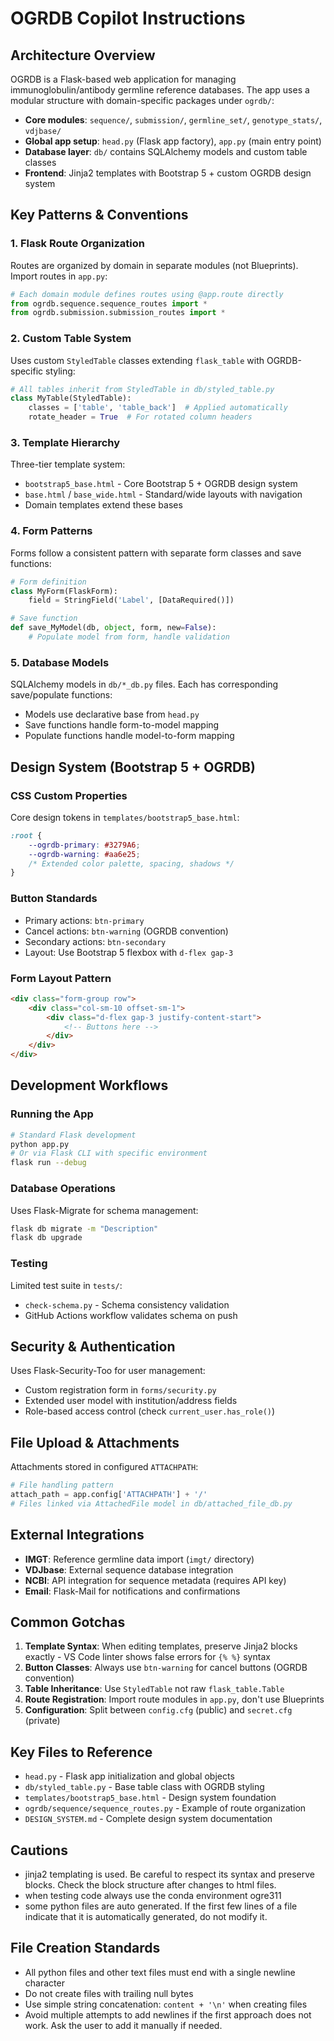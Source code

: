 # OGRDB Copilot Instructions

## Architecture Overview

OGRDB is a Flask-based web application for managing immunoglobulin/antibody germline reference databases. The app uses a modular structure with domain-specific packages under `ogrdb/`:

- **Core modules**: `sequence/`, `submission/`, `germline_set/`, `genotype_stats/`, `vdjbase/`  
- **Global app setup**: `head.py` (Flask app factory), `app.py` (main entry point)
- **Database layer**: `db/` contains SQLAlchemy models and custom table classes
- **Frontend**: Jinja2 templates with Bootstrap 5 + custom OGRDB design system

## Key Patterns & Conventions

### 1. Flask Route Organization
Routes are organized by domain in separate modules (not Blueprints). Import routes in `app.py`:
```python
# Each domain module defines routes using @app.route directly
from ogrdb.sequence.sequence_routes import *
from ogrdb.submission.submission_routes import *
```

### 2. Custom Table System
Uses custom `StyledTable` classes extending `flask_table` with OGRDB-specific styling:
```python
# All tables inherit from StyledTable in db/styled_table.py
class MyTable(StyledTable):
    classes = ['table', 'table_back']  # Applied automatically
    rotate_header = True  # For rotated column headers
```

### 3. Template Hierarchy
Three-tier template system:
- `bootstrap5_base.html` - Core Bootstrap 5 + OGRDB design system
- `base.html` / `base_wide.html` - Standard/wide layouts with navigation
- Domain templates extend these bases

### 4. Form Patterns
Forms follow a consistent pattern with separate form classes and save functions:
```python
# Form definition
class MyForm(FlaskForm):
    field = StringField('Label', [DataRequired()])

# Save function
def save_MyModel(db, object, form, new=False):
    # Populate model from form, handle validation
```

### 5. Database Models
SQLAlchemy models in `db/*_db.py` files. Each has corresponding save/populate functions:
- Models use declarative base from `head.py`
- Save functions handle form-to-model mapping
- Populate functions handle model-to-form mapping

## Design System (Bootstrap 5 + OGRDB)

### CSS Custom Properties
Core design tokens in `templates/bootstrap5_base.html`:
```css
:root {
    --ogrdb-primary: #3279A6;
    --ogrdb-warning: #aa6e25;
    /* Extended color palette, spacing, shadows */
}
```

### Button Standards
- Primary actions: `btn-primary`
- Cancel actions: `btn-warning` (OGRDB convention)
- Secondary actions: `btn-secondary`
- Layout: Use Bootstrap 5 flexbox with `d-flex gap-3`

### Form Layout Pattern
```html
<div class="form-group row">
    <div class="col-sm-10 offset-sm-1">
        <div class="d-flex gap-3 justify-content-start">
            <!-- Buttons here -->
        </div>
    </div>
</div>
```

## Development Workflows

### Running the App
```bash
# Standard Flask development
python app.py
# Or via Flask CLI with specific environment
flask run --debug
```

### Database Operations
Uses Flask-Migrate for schema management:
```bash
flask db migrate -m "Description"
flask db upgrade
```

### Testing
Limited test suite in `tests/`:
- `check-schema.py` - Schema consistency validation
- GitHub Actions workflow validates schema on push

## Security & Authentication

Uses Flask-Security-Too for user management:
- Custom registration form in `forms/security.py` 
- Extended user model with institution/address fields
- Role-based access control (check `current_user.has_role()`)

## File Upload & Attachments

Attachments stored in configured `ATTACHPATH`:
```python
# File handling pattern
attach_path = app.config['ATTACHPATH'] + '/'
# Files linked via AttachedFile model in db/attached_file_db.py
```

## External Integrations

- **IMGT**: Reference germline data import (`imgt/` directory)
- **VDJbase**: External sequence database integration
- **NCBI**: API integration for sequence metadata (requires API key)
- **Email**: Flask-Mail for notifications and confirmations

## Common Gotchas

1. **Template Syntax**: When editing templates, preserve Jinja2 blocks exactly - VS Code linter shows false errors for `{% %}` syntax
2. **Button Classes**: Always use `btn-warning` for cancel buttons (OGRDB convention)
3. **Table Inheritance**: Use `StyledTable` not raw `flask_table.Table`
4. **Route Registration**: Import route modules in `app.py`, don't use Blueprints
5. **Configuration**: Split between `config.cfg` (public) and `secret.cfg` (private)

## Key Files to Reference

- `head.py` - Flask app initialization and global objects
- `db/styled_table.py` - Base table class with OGRDB styling
- `templates/bootstrap5_base.html` - Design system foundation
- `ogrdb/sequence/sequence_routes.py` - Example of route organization
- `DESIGN_SYSTEM.md` - Complete design system documentation

## Cautions

- jinja2 templating is used. Be careful to respect its syntax and preserve blocks. Check the block structure after changes to html files.
- when testing code always use the conda environment ogre311
- some python files are auto generated. If the first few lines of a file indicate that it is automatically generated, do not modify it.

## File Creation Standards
- All python files and other text files must end with a single newline character
- Do not create files with trailing null bytes
- Use simple string concatenation: `content + '\n'` when creating files
- Avoid multiple attempts to add newlines if the first approach does not work. Ask the user to add it manually if needed.
